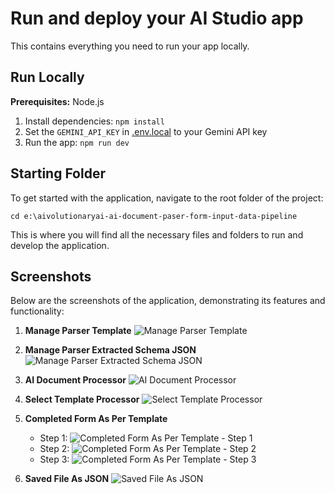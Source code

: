 # Run and deploy your AI Studio app

This contains everything you need to run your app locally.

## Run Locally

**Prerequisites:**  Node.js


1. Install dependencies:
   `npm install`
2. Set the `GEMINI_API_KEY` in [.env.local](.env.local) to your Gemini API key
3. Run the app:
   `npm run dev`

## Starting Folder

To get started with the application, navigate to the root folder of the project:

```
cd e:\aivolutionaryai-ai-document-paser-form-input-data-pipeline
```

This is where you will find all the necessary files and folders to run and develop the application.

## Screenshots

Below are the screenshots of the application, demonstrating its features and functionality:

1. **Manage Parser Template**
   ![Manage Parser Template](docs/01_Manage_Parser_Template.png)

2. **Manage Parser Extracted Schema JSON**
   ![Manage Parser Extracted Schema JSON](docs/02_Manage_Parser_Extracted_Schema_JSON.png)

3. **AI Document Processor**
   ![AI Document Processor](docs/03_AI_Document_Processor.png)

4. **Select Template Processor**
   ![Select Template Processor](docs/04_Select_Template_Processor.png)

5. **Completed Form As Per Template**
   - Step 1:
     ![Completed Form As Per Template - Step 1](docs/05_01_Completed_Form_As_Per_Template.png)
   - Step 2:
     ![Completed Form As Per Template - Step 2](docs/05_02_Completed_Form_As_Per_Template.png)
   - Step 3:
     ![Completed Form As Per Template - Step 3](docs/05_03_Completed_Form_As_Per_Template.png)

6. **Saved File As JSON**
   ![Saved File As JSON](docs/06_Saved_File_As_JSON.png)
